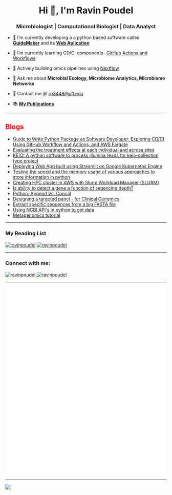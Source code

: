 <h1 align="center">Hi 👋, I'm Ravin Poudel</h1>
<h3 align="center"> Microbiologist | Computational Biologist | Data Analyst </h3>

- 🔭  I’m currently developing a a python based software called **[GuideMaker](https://guidemaker.org)** and its **[Web Aplication](https://guidemaker.app.scinet.usda.gov)**

- 🌱 I’m currently learning CD/CI components- [GitHub Actions and Workflows](https://github.com/USDA-ARS-GBRU/GuideMaker/tree/main/.github/workflows)

- 🌱 Actively building omics pipelines using [Nextflow](https://ravinpoudel.github.io/Bioworkflow/)

- 💬 Ask me about **Microbial Ecology, Microbiome Analytics, Microbiome Networks**

- :email: Contact me @ rp3448@ufl.edu

- 📚 [**My Publications**](https://scholar.google.com/citations?user=FQfT3o4AAAAJ&hl=en)

------------------------------------------------------------------------------------------------------------------------------------------------------------------


<h2 style="color:red; align="center">Blogs</h2>
                                    
* [Guide to Write Python Package as Software Developer: Exploring CD/CI Using GitHub Workflow and Actions, and AWS Fargate](https://ravinpoudel.github.io/writingpythonpackage_withGuideMaker/README.html)
* [Evaluating the treatment effects at each individual and across sites](https://ravinpoudel.github.io/tXploreR/README.html) 
* [KEIO: A python software to process illumina reads for keio-collection type project](https://ravinpoudel.github.io/KEIO/README.html)
* [Deploying Web App built using Streamlit on Google Kubernetes Engine](https://ravinpoudel.github.io/GuideMakerApp/README.html)
* [Testing the speed and the memory usage of various approaches to store information in python](https://ravinpoudel.github.io/BenchmarkingObjectsPython/README.html)
* [Creating HPC cluster in AWS with Slurm Workload Manager (SLURM)](https://ravinpoudel.github.io/posts/aws-slurm/README.html)
* [Is ability to detect a gene a function of seqencing depth?](https://ravinpoudel.github.io/seqDepth/README.html)
* [Python: Append Vs. Concat](https://ravinpoudel.github.io/AppendVsConcat/README.html)
* [Designing a targeted panel - for Clinical Genomics](https://ravinpoudel.github.io/GenomeQuest/README.html#questiontask-clinical-genomics/)
* [Extract specific sequences from a big FASTA file](https://ravinpoudel.github.io/GenomeQuest/README.html#question-how-to-extract-specific-sequences-from-a-big-fasta-file)
* [Using NCBI API's in python to get data](https://ravinpoudel.github.io/GenomeQuest/README.html#ncbi-and-python)
* [Metagenomics tutorial](https://github.com/ravinpoudel/metagenomics)
                                    
 ------------------------------------------------------------------------------------------------------------------------------------------------------------------
                                 
                                    
<h3 align="left">My Reading List</h3>
<p align="left">
<a href="https://ravinpoudel.github.io/RavinBookList/" target="blank"><img align="center" src="https://cdn.jsdelivr.net/npm/simple-icons@5.8.1/icons/timescale.svg" alt="ravinpoudel" height="30" width="40" /></a>
<a href="https://ravinpoudel.github.io/RavinBookList/" target="blank"><img align="center" src="https://cdn.jsdelivr.net/npm/simple-icons@5.8.1/icons/bookstack.svg" alt="ravinpoudel" height="30" width="40" /></a>
</p>
              
------------------------------------------------------------------------------------------------------------------------------------------------------------------

<h3 align="left">Connect with me:</h3>
<p align="left">
<a href="https://twitter.com/raveenpoudel" target="blank"><img align="center" src="https://cdn.jsdelivr.net/npm/simple-icons@3.0.1/icons/twitter.svg" alt="ravinpoudel" height="30" width="40" /></a>
<a href="https://www.linkedin.com/in/ravin-poudel-56a3a571" target="blank"><img align="center" src="https://cdn.jsdelivr.net/npm/simple-icons@3.0.1/icons/linkedin.svg" alt="ravinpoudel" height="30" width="40" /></a>
</p>


------------------------------------------------------------------------------------------------------------------------------------------------------------------
<p><img align="left" src="https://github.com/ravinpoudel/githubstats/blob/master/generated/languages.svg" alt="ravinpoudel" /></p>

<p><img align="center" src="https://github.com/ravinpoudel/githubstats/blob/master/generated/overview.svg" alt="ravinpoudel" /></p>
                                                                                                                            
-------------------------------------------------------------------------------------------------------------------------------------------------------------------
                                                                                                                                                                    
                                                                                                           
 ![](https://komarev.com/ghpvc/?username=ravinpoudel&label=PROFILE+VIEWS&style=flat&color=red)
                                                                                                                            
                                                                                                                                                                  

                                                                                                                                      
